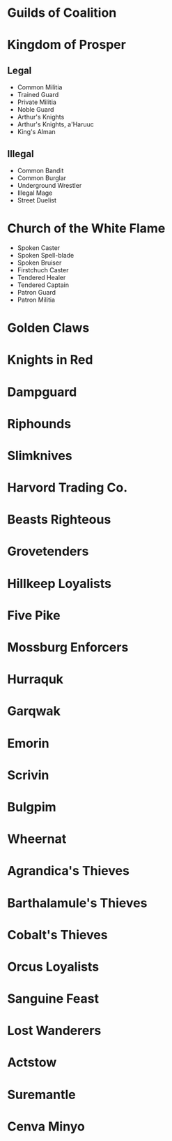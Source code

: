 # Guilds of Coalition

# Kingdom of Prosper
## Legal
- Common Militia
- Trained Guard
- Private Militia
- Noble Guard
- Arthur's Knights
- Arthur's Knights, a'Haruuc
- King's Alman

## Illegal
- Common Bandit
- Common Burglar
- Underground Wrestler
- Illegal Mage
- Street Duelist

# Church of the White Flame
- Spoken Caster
- Spoken Spell-blade
- Spoken Bruiser
- Firstchuch Caster
- Tendered Healer
- Tendered Captain
- Patron Guard
- Patron Militia

# Golden Claws

# Knights in Red

# Dampguard

# Riphounds

# Slimknives

# Harvord Trading Co.

# Beasts Righteous

# Grovetenders

# Hillkeep Loyalists

# Five Pike

# Mossburg Enforcers

# Hurraquk

# Garqwak

# Emorin

# Scrivin

# Bulgpim

# Wheernat

# Agrandica's Thieves

# Barthalamule's Thieves

# Cobalt's Thieves

# Orcus Loyalists

# Sanguine Feast

# Lost Wanderers

# Actstow

# Suremantle

# Cenva Minyo